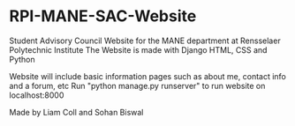 # RPI-MANE-SAC-Website
Student Advisory Council Website for the MANE department at Rensselaer Polytechnic Institute
The Website is made with Django
HTML, CSS and Python

Website will include basic information pages such as about me, contact info and a forum, etc
Run "python manage.py runserver" to run website on localhost:8000

Made by Liam Coll and Sohan Biswal

